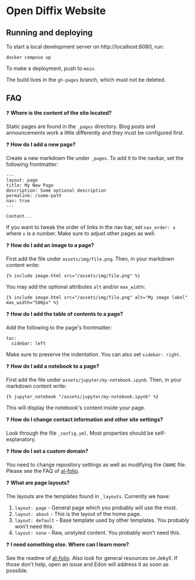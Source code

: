 # Open Diffix Website

## Running and deploying

To start a local development server on http://localhost:8080, run:

```
docker compose up
```

To make a deployment, push to `main`.

The build lives in the `gh-pages` branch, which must not be deleted.

## FAQ

:question: **Where is the content of the site located?**

Static pages are found in the `_pages` directory. Blog posts and announcements work a little differently and they must be configured first.

:question: **How do I add a new page?**

Create a new markdown file under `_pages`. To add it to the navbar, set the following frontmatter:

```
---
layout: page
title: My New Page
description: Some optional description
permalink: /some-path
nav: true
---

Content...
```

If you want to tweak the order of links in the nav bar, set `nav_order: x` where `x` is a number. Make sure to adjust other pages as well.

:question: **How do I add an image to a page?**

First add the file under `assets/img/file.png`. Then, in your markdown content write:

```
{% include image.html src="/assets/img/file.png" %}
```

You may add the optional attributes `alt` and/or `max_width`:

```
{% include image.html src="/assets/img/file.png" alt="My image label" max_width="500px" %}
```

:question: **How do I add the table of contents to a page?**

Add the following to the page's frontmatter:

```
toc:
  sidebar: left
```

Make sure to preserve the indentation. You can also set `sidebar: right`.

:question: **How do I add a notebook to a page?**

First add the file under `assets/jupyter/my-notebook.ipynb`. Then, in your markdown content write:

```
{% jupyter_notebook "/assets/jupyter/my-notebook.ipynb" %}
```

This will display the notebook's content inside your page.

:question: **How do I change contact information and other site settings?**

Look through the file `_config.yml`. Most properties should be self-explanatory.

:question: **How do I set a custom domain?**

You need to change repository settings as well as modifying the `CNAME` file.
Please see the FAQ of [al-folio](https://github.com/alshedivat/al-folio).

:question: **What are page layouts?**

The layouts are the templates found in `_layouts`. Currently we have:

1. `layout: page` - General page which you probably will use the most.
2. `layout: about` - This is the layout of the home page.
3. `layout: default` - Base template used by other templates. You probably won't need this.
4. `layout: none` - Raw, unstyled content. You probably won't need this.

:question: **I need something else. Where can I learn more?**

See the readme of [al-folio](https://github.com/alshedivat/al-folio).
Also look for general resources on Jekyll.
If those don't help, open an issue and Edon will address it as soon as possible.

